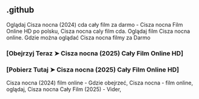 ## .github

Oglądaj Cisza nocna (2024) cda cały film za darmo - Cisza nocna Film Online HD po polsku, Cisza nocna caly film cda. Oglądaj film Cisza nocna online. Gdzie można oglądać Cisza nocna filmy za Darmo

### [Obejrzyj Teraz ➤ Cisza nocna (2025) Cały Film Online HD]

### [Pobierz Tutaj ➤ Cisza nocna (2025) Cały Film Online HD]

Cisza nocna (2024) film online -  Gdzie obejrzeć, Cisza nocna - film online, oglądaj, Cisza nocna Cały Film (2025) - Vider, 
